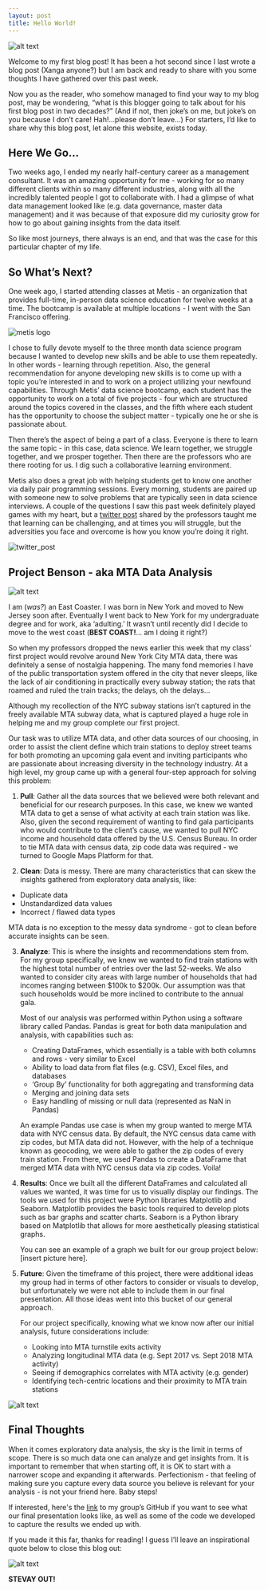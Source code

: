 ```yaml
---
layout: post
title: Hello World!
---
```


![alt text](https://cdn-images-1.medium.com/max/1600/1*U-R58ahr5dtAvtSLGK2wXg.png)
 
Welcome to my first blog post! It has been a hot second since I last wrote a blog post (Xanga anyone?) but I am back and ready to share with you some thoughts I have gathered over this past week.

Now you as the reader, who somehow managed to find your way to my blog post, may be wondering, “what is this blogger going to talk about for his first blog post in two decades?” (And if not, then joke’s on me, but joke’s on you because I don’t care! Hah!...please don’t leave...) For starters, I’d like to share why this blog post, let alone this website, exists today.

## Here We Go…  
Two weeks ago, I ended my nearly half-century career as a management consultant. It was an amazing opportunity for me - working for so many different clients within so many different industries, along with all the incredibly talented people I got to collaborate with. I had a glimpse of what data management looked like (e.g. data governance, master data management) and it was because of that exposure did my curiosity grow for how to go about gaining insights from the data itself.

So like most journeys, there always is an end, and that was the case for this particular chapter of my life. 

## So What’s Next?  
One week ago, I started attending classes at Metis - an organization that provides full-time, in-person data science education for twelve weeks at a time. The bootcamp is available at multiple locations - I went with the San Francisco offering. 

![metis logo](/images/blog_post_1_2.jpeg)

I chose to fully devote myself to the three month data science program because I wanted to develop new skills and be able to use them repeatedly. In other words - learning through repetition. Also, the general recommendation for anyone developing new skills is to come up with a topic you’re interested in and to work on a project utilizing your newfound capabilities. Through Metis’ data science bootcamp, each student has the opportunity to work on a total of five projects - four which are structured around the topics covered in the classes, and the fifth where each student has the opportunity to choose the subject matter - typically one he or she is passionate about. 

Then there’s the aspect of being a part of a class. Everyone is there to learn the same topic - in this case, data science. We learn together, we struggle together, and we prosper together. Then there are the professors who are there rooting for us. I dig such a collaborative learning environment.

Metis also does a great job with helping students get to know one another via daily pair programming sessions. Every morning, students are paired up with someone new to solve problems that are typically seen in data science interviews. A couple of the questions I saw this past week definitely played games with my heart, but a [twitter post](https://twitter.com/hadleywickham/status/565516733516349441) shared by the professors taught me that learning can be challenging, and at times you will struggle, but the adversities you face and overcome is how you know you’re doing it right. 

![twitter_post](/images/blog_post_1_3.png)


## Project Benson - aka MTA Data Analysis

![alt text](/images/blog_post_1_1.png)
  
I am (*was?*) an East Coaster. I was born in New York and moved to New Jersey soon after. Eventually I went back to New York for my undergraduate degree and for work, aka ‘adulting.’ It wasn’t until recently did I decide to move to the west coast (**BEST COAST!**... am I doing it right?) 

So when my professors dropped the news earlier this week that my class’ first project would revolve around New York City MTA data, there was definitely a sense of nostalgia happening. The many fond memories I have of the public transportation system offered in the city that never sleeps, like the lack of air conditioning in practically every subway station; the rats that roamed and ruled the train tracks; the delays, oh the delays…

Although my recollection of the NYC subway stations isn’t captured in the freely available MTA subway data, what is captured played a huge role in helping me and my group complete our first project. 

Our task was to utilize MTA data, and other data sources of our choosing, in order to assist the client define which train stations to deploy street teams for both promoting an upcoming gala event and inviting participants who are passionate about increasing diversity in the technology industry. At a high level, my group came up with a general four-step approach for solving this problem:

1. **Pull**: Gather all the data sources that we believed were both relevant and beneficial for our research purposes. In this case, we knew we wanted MTA data to get a sense of what activity at each train station was like. Also, given the second requirement of wanting to find gala participants who would contribute to the client’s cause, we wanted to pull NYC income and household data offered by the U.S. Census Bureau. In order to tie MTA data with census data, zip code data was required - we turned to Google Maps Platform for that. 

2. **Clean**: Data is messy. There are many characteristics that can skew the insights gathered from exploratory data analysis, like: 
  - Duplicate data
  - Unstandardized data values
  - Incorrect / flawed data types  

   MTA data is no exception to the messy data syndrome - got to clean before accurate insights can be seen.  

3. **Analyze**: This is where the insights and recommendations stem from. For my group specifically, we knew we wanted to find train stations with the highest total number of entries over the last 52-weeks. We also wanted to consider city areas with large number of households that had incomes ranging between $100k to $200k. Our assumption was that such households would be more inclined to contribute to the annual gala. 

   Most of our analysis was performed within Python using a software library called Pandas. Pandas is great for both data manipulation and analysis, with capabilities such as:
	- Creating DataFrames, which essentially is a table with both columns and rows - very similar to Excel
	- Ability to load data from flat files (e.g. CSV), Excel files, and databases
	- ‘Group By’ functionality for both aggregating and transforming data
	- Merging and joining data sets
	- Easy handling of missing or null data (represented as NaN in Pandas)

   An example Pandas use case is when my group wanted to merge MTA data with NYC census data. By default, the NYC census data came with zip codes, but MTA data did not. However, with the help of a technique known as geocoding, we were able to gather the zip codes of every train station. From there, we used Pandas to create a DataFrame that merged MTA data with NYC census data via zip codes. Voila!  

4. **Results**: Once we built all the different DataFrames and calculated all values we wanted, it was time for us to visually display our findings. The tools we used for this project were Python libraries Matplotlib and Seaborn. Matplotlib provides the basic tools required to develop plots such as bar graphs and scatter charts. Seaborn is a Python library based on Matplotlib that allows for more aesthetically pleasing statistical graphs. 

   You can see an example of a graph we built for our group project below:  
   [insert picture here]. 

5. **Future**: Given the timeframe of this project, there were additional ideas my group had in terms of other factors to consider or visuals to develop, but unfortunately we were not able to include them in our final presentation. All those ideas went into this bucket of our general approach. 

   For our project specifically, knowing what we know now after our initial analysis, future considerations include:
	- Looking into MTA turnstile exits activity
	- Analyzing longitudinal MTA data (e.g. Sept 2017 vs. Sept 2018 MTA activity)
	- Seeing if demographics correlates with MTA activity (e.g. gender)
	- Identifying tech-centric locations and their proximity to MTA train stations

![alt text](/images/404.jpg)

## Final Thoughts  
When it comes exploratory data analysis, the sky is the limit in terms of scope. There is so much data one can analyze and get insights from. It is important to remember that when starting off, it is OK to start with a narrower scope and expanding it afterwards. Perfectionism - that feeling of making sure you capture every data source you believe is relevant for your analysis - is not your friend here. Baby steps!

If interested, here's the [link](https://github.com/RedGeryon/MTA-subway) to my group’s GitHub if you want to see what our final presentation looks like, as well as some of the code we developed to capture the results we ended up with. 

If you made it this far, thanks for reading! I guess I’ll leave an inspirational quote below to close this blog out:

![alt text](https://media.giphy.com/media/QChZZqzSo9d2o/giphy.gif)

**STEVAY OUT!**